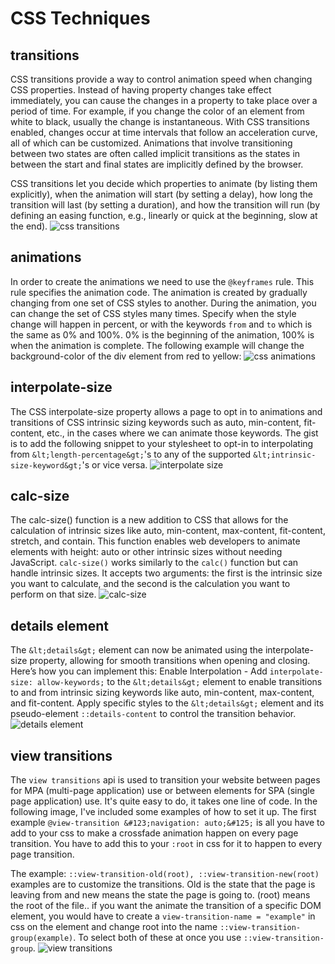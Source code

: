 # CSS Techniques

<div id="transitions">

## transitions

</div>

CSS transitions provide a way to control animation speed when changing CSS properties. Instead of having property changes take effect immediately, you can cause the changes in a property to take place over a period of time. For example, if you change the color of an element from white to black, usually the change is instantaneous. With CSS transitions enabled, changes occur at time intervals that follow an acceleration curve, all of which can be customized. Animations that involve transitioning between two states are often called implicit transitions as the states in between the start and final states are implicitly defined by the browser.

CSS transitions let you decide which properties to animate (by listing them explicitly), when the animation will start (by setting a delay), how long the transition will last (by setting a duration), and how the transition will run (by defining an easing function, e.g., linearly or quick at the beginning, slow at the end).
![css transitions](/code/transitions.webp)

<div id="animations">

## animations

</div>

In order to create the animations we need to use the `@keyframes` rule. This rule specifies the animation code. The animation is created by gradually changing from one set of CSS styles to another. During the animation, you can change the set of CSS styles many times. Specify when the style change will happen in percent, or with the keywords `from` and `to` which is the same as 0% and 100%. 0% is the beginning of the animation, 100% is when the animation is complete. The following example will change the background-color of the div element from red to yellow:
![css animations](/code/animations.webp)

<div id="interpolate">

## interpolate-size

</div>

The CSS interpolate-size property allows a page to opt in to animations and transitions of CSS intrinsic sizing keywords such as auto, min-content, fit-content, etc., in the cases where we can animate those keywords. The gist is to add the following snippet to your stylesheet to opt-in to interpolating from `&lt;length-percentage&gt;`'s to any of the supported `&lt;intrinsic-size-keyword&gt;`'s or vice versa.
![interpolate size](/code/interpolate.webp)

<div id="calc">

## calc-size

</div>

The calc-size() function is a new addition to CSS that allows for the calculation of intrinsic sizes like auto, min-content, max-content, fit-content, stretch, and contain. This function enables web developers to animate elements with height: auto or other intrinsic sizes without needing JavaScript. `calc-size()` works similarly to the `calc()` function but can handle intrinsic sizes. It accepts two arguments: the first is the intrinsic size you want to calculate, and the second is the calculation you want to perform on that size.
![calc-size](/code/calc.webp)

<div id="details">

## details element

</div>

The `&lt;details&gt;` element can now be animated using the interpolate-size property, allowing for smooth transitions when opening and closing. Here’s how you can implement this: Enable Interpolation - Add `interpolate-size: allow-keywords;` to the `&lt;details&gt;` element to enable transitions to and from intrinsic sizing keywords like auto, min-content, max-content, and fit-content.
Apply specific styles to the `&lt;details&gt;` element and its pseudo-element `::details-content` to control the transition behavior.
![details element](/code/details.webp)

<div id="view">

## view transitions

</div>

The `view transitions` api is used to transition your website between pages for MPA (multi-page application) use or between elements for SPA (single page application) use. It's quite easy to do, it takes one line of code. In the following image, I've included some examples of how to set it up. The first example `@view-transition &#123;navigation: auto;&#125;` is all you have to add to your css to make a crossfade animation happen on every page transition. You have to add this to your `:root` in css for it to happen to every page transition.

The example: `::view-transition-old(root), ::view-transition-new(root)` examples are to customize the transitions. Old is the state that the page is leaving from and new means the state the page is going to. (root) means the root of the file.. if you want the animate the transition of a specific DOM element, you would have to create a `view-transition-name = "example"` in css on the element and change root into the name `::view-transition-group(example)`. To select both of these at once you use `::view-transition-group`.
![view transitions](/code/view-transitions.webp)
